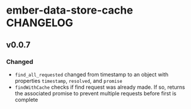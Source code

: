 # ember-data-store-cache CHANGELOG

## v0.0.7
### Changed
- `find_all_requested` changed from timestamp to an object with properties
`timestamp`, `resolved`, and `promise`
- `findWithCache` checks if find request was already made. If so, returns the
associated promise to prevent multiple requests before first is complete
